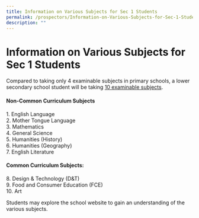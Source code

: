 ```yaml
---
title: Information on Various Subjects for Sec 1 Students
permalink: /prospectors/Information-on-Various-Subjects-for-Sec-1-Students/
description: ""
---
```

Information on Various Subjects for Sec 1 Students
==================================================

Compared to taking only 4 examinable subjects in primary schools, a lower secondary school student will be taking&nbsp;<u>10 examinable subjects</u>.  
  

#### **Non-Common Curriculum Subjects**

1\.  English Language<br>   2\.  Mother Tongue Language  
    3\.  Mathematics<br>    4\.  General Science<br>  5\.  Humanities (History)<br>  6\.  Humanities (Geography)<br>  7\.  English Literature  
    

  

#### **Common Curriculum Subjects:**

8\. Design &amp; Technology (D&amp;T)  
9\. Food and Consumer Education (FCE)  
10\. Art  
  
Students may explore the school website to gain an understanding of the various subjects.